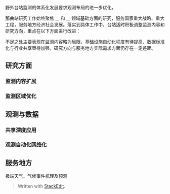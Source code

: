 野外台站监测的体系化发展要求观测布局的进一步优化，

那曲站研究工作始终聚焦 __ 和 __ 领域基础方面的研究，服务国家重大战略、重大工程，服务地方经济社会发展。落实到具体工作中，台站适时积极调整监测内容和研究方向，重点在以下方面进行改进：

不足之处主要表现在监测内容略为局限，基础设施自动化程度有待提高、数据标准化与行业共享亟待加强，研究方向与服务地方实际需求方面仍存在一定差距。
## 研究方面
### 监测内容扩展
### 监测区域优化

## 观测与数据
### 共享深度应用
### 观测自动化网络化

## 服务地方
极端天气、气候事件机理及预测


> Written with [StackEdit](https://stackedit.io/).
<!--stackedit_data:
eyJoaXN0b3J5IjpbMzc3NTUyMDc1LC00Mjc0NzAwMjAsMzgxNz
M5OTYxLC05MjY2MjM5NTQsMjA4NzEzMTY3NywyNzUzNDkwNzcs
LTk2OTYwMDE0MywtMzU1NjExMDU3LC0xMTkxMTMxMzU5LDE3OT
Y0OTU2MzgsNzMwOTk4MTE2XX0=
-->
